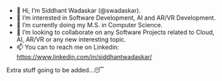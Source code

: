 - 👋 Hi, I’m Siddhant Wadaskar (@swadaskar).
- 👀 I’m interested in Software Development, AI and AR/VR Development.
- 🌱 I’m currently doing my M.S. in Computer Science.
- 💞️ I’m looking to collaborate on any Software Projects related to Cloud, AI, AR/VR or any new interesting topic.
- 📫 You can to reach me on Linkedin: https://www.linkedin.com/in/siddhantwadaskar/



Extra stuff going to be added...:sleeping:

<!---
swadaskar/swadaskar is a ✨ special ✨ repository because its `README.md` (this file) appears on your GitHub profile.
You can click the Preview link to take a look at your changes.
--->
